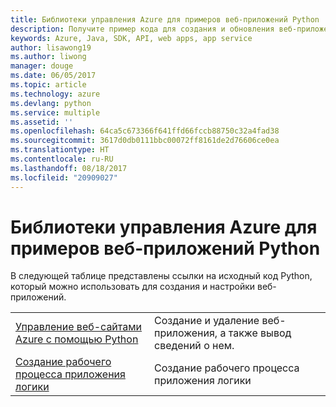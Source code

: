 ```yaml
---
title: Библиотеки управления Azure для примеров веб-приложений Python
description: Получите пример кода для создания и обновления веб-приложений Azure, размещенных в службе приложений, используя библиотеки управления Azure для Python.
keywords: Azure, Java, SDK, API, web apps, app service
author: lisawong19
ms.author: liwong
manager: douge
ms.date: 06/05/2017
ms.topic: article
ms.technology: azure
ms.devlang: python
ms.service: multiple
ms.assetid: ''
ms.openlocfilehash: 64ca5c673366f641ffd66fccb88750c32a4fad38
ms.sourcegitcommit: 3617d0db0111bbc00072ff8161de2d76606ce0ea
ms.translationtype: HT
ms.contentlocale: ru-RU
ms.lasthandoff: 08/18/2017
ms.locfileid: "20909027"
---
```

# <a name="azure-management-libraries-for-python-samples-for-web-apps"></a>Библиотеки управления Azure для примеров веб-приложений Python

В следующей таблице представлены ссылки на исходный код Python, который можно использовать для создания и настройки веб-приложений. 

|||
|---|---|
| [Управление веб-сайтами Azure с помощью Python][1] | Создание и удаление веб-приложения, а также вывод сведений о нем. |
| [Создание рабочего процесса приложения логики][2] | Создание рабочего процесса приложения логики |

[1]: https://azure.microsoft.com/resources/samples/app-service-web-python-manage
[2]: python-sdk-azure-samples-logic-app-workflow.md


